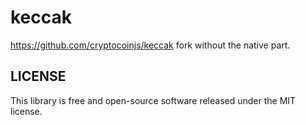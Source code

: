 # keccak

<https://github.com/cryptocoinjs/keccak> fork without the native part.

## LICENSE

This library is free and open-source software released under the MIT license.
